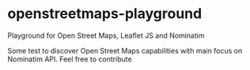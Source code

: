 # openstreetmaps-playground

Playground for Open Street Maps, Leaflet JS and Nominatim

Some test to discover Open Street Maps capabilities with main focus on Nominatim API.
Feel free to contribute
